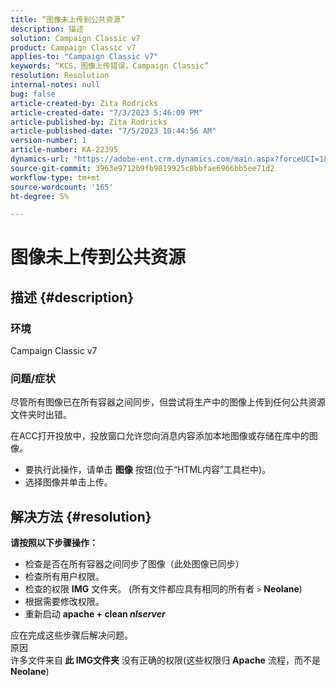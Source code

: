 ```yaml
---
title: “图像未上传到公共资源”
description: 描述
solution: Campaign Classic v7
product: Campaign Classic v7
applies-to: "Campaign Classic v7"
keywords: “KCS，图像上传错误，Campaign Classic”
resolution: Resolution
internal-notes: null
bug: false
article-created-by: Zita Rodricks
article-created-date: "7/3/2023 5:46:09 PM"
article-published-by: Zita Rodricks
article-published-date: "7/5/2023 10:44:56 AM"
version-number: 1
article-number: KA-22395
dynamics-url: "https://adobe-ent.crm.dynamics.com/main.aspx?forceUCI=1&pagetype=entityrecord&etn=knowledgearticle&id=ff97d978-c919-ee11-8f6e-6045bd006268"
source-git-commit: 3963e9712b9fb9819925c8bbfae6966bb5ee71d2
workflow-type: tm+mt
source-wordcount: '165'
ht-degree: 5%

---
```


# 图像未上传到公共资源

## 描述 {#description}


### <b>环境 </b>

Campaign Classic v7

### <b>问题/症状</b>

尽管所有图像已在所有容器之间同步，但尝试将生产中的图像上传到任何公共资源文件夹时出错。

在ACC打开投放中，投放窗口允许您向消息内容添加本地图像或存储在库中的图像。

- 要执行此操作，请单击 <b>图像</b> 按钮(位于“HTML内容”工具栏中)。
- 选择图像并单击上传。



## 解决方法 {#resolution}

<b>请按照以下步骤操作：</b>
- 检查是否在所有容器之间同步了图像（此处图像已同步）
- 检查所有用户权限。
- 检查的权限 <b>IMG</b> 文件夹。 (所有文件都应具有相同的所有者 `>`  <b>Neolane</b>)
- 根据需要修改权限。
- 重新启动 <b>apache + clean *nlserver</b>*


应在完成这些步骤后解决问题。
<br>原因 <br>
许多文件来自<b> 此 </b><b>IMG文件夹</b> 没有正确的权限(这些权限归 <b>Apache</b> 流程，而不是 <b>Neolane</b>)
